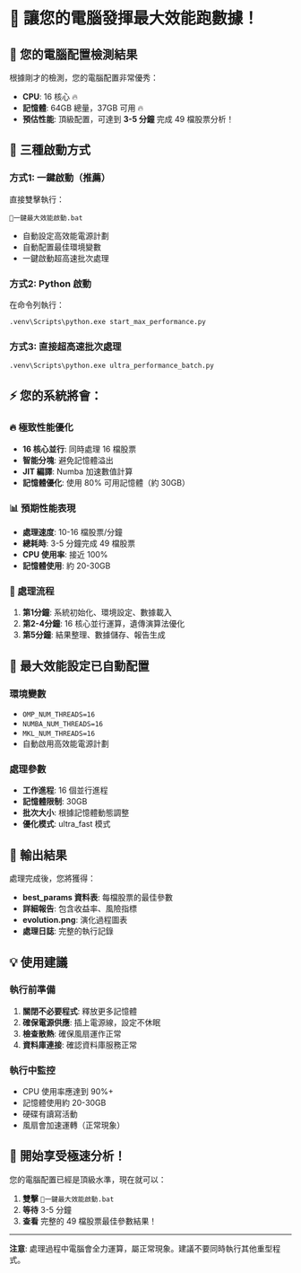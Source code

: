 # 🚀 讓您的電腦發揮最大效能跑數據！

## 🎉 您的電腦配置檢測結果
根據剛才的檢測，您的電腦配置非常優秀：
- **CPU**: 16 核心 🔥
- **記憶體**: 64GB 總量，37GB 可用 🔥
- **預估性能**: 頂級配置，可達到 **3-5 分鐘** 完成 49 檔股票分析！

## 🚀 三種啟動方式

### 方式1: 一鍵啟動（推薦）
直接雙擊執行：
```
🚀一鍵最大效能啟動.bat
```
- 自動設定高效能電源計劃
- 自動配置最佳環境變數
- 一鍵啟動超高速批次處理

### 方式2: Python 啟動
在命令列執行：
```bash
.venv\Scripts\python.exe start_max_performance.py
```

### 方式3: 直接超高速批次處理
```bash
.venv\Scripts\python.exe ultra_performance_batch.py
```

## ⚡ 您的系統將會：

### 🔥 極致性能優化
- **16 核心並行**: 同時處理 16 檔股票
- **智能分塊**: 避免記憶體溢出
- **JIT 編譯**: Numba 加速數值計算
- **記憶體優化**: 使用 80% 可用記憶體（約 30GB）

### 📊 預期性能表現
- **處理速度**: 10-16 檔股票/分鐘
- **總耗時**: 3-5 分鐘完成 49 檔股票
- **CPU 使用率**: 接近 100%
- **記憶體使用**: 約 20-30GB

### 🎯 處理流程
1. **第1分鐘**: 系統初始化、環境設定、數據載入
2. **第2-4分鐘**: 16 核心並行運算，遺傳演算法優化
3. **第5分鐘**: 結果整理、數據儲存、報告生成

## 🔧 最大效能設定已自動配置

### 環境變數
- `OMP_NUM_THREADS=16`
- `NUMBA_NUM_THREADS=16`
- `MKL_NUM_THREADS=16`
- 自動啟用高效能電源計劃

### 處理參數
- **工作進程**: 16 個並行進程
- **記憶體限制**: 30GB
- **批次大小**: 根據記憶體動態調整
- **優化模式**: ultra_fast 模式

## 📁 輸出結果

處理完成後，您將獲得：
- **best_params 資料表**: 每檔股票的最佳參數
- **詳細報告**: 包含收益率、風險指標
- **evolution.png**: 演化過程圖表
- **處理日誌**: 完整的執行記錄

## 💡 使用建議

### 執行前準備
1. **關閉不必要程式**: 釋放更多記憶體
2. **確保電源供應**: 插上電源線，設定不休眠
3. **檢查散熱**: 確保風扇運作正常
4. **資料庫連接**: 確認資料庫服務正常

### 執行中監控
- CPU 使用率應達到 90%+ 
- 記憶體使用約 20-30GB
- 硬碟有讀寫活動
- 風扇會加速運轉（正常現象）

## 🎊 開始享受極速分析！

您的電腦配置已經是頂級水準，現在就可以：

1. **雙擊** `🚀一鍵最大效能啟動.bat`
2. **等待** 3-5 分鐘
3. **查看** 完整的 49 檔股票最佳參數結果！

---

**注意**: 處理過程中電腦會全力運算，屬正常現象。建議不要同時執行其他重型程式。
